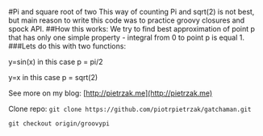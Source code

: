 #Pi and square root of two
This way of counting Pi and sqrt(2) is not best, but main reason to write this code was to practice groovy closures and spock API.
##How this works:
We try to find best approximation of point p that has only one simple property - integral from 0 to point p is equal 1.
###Lets do this with two functions:

y=sin(x)
in this case p = pi/2

y=x
in this case p = sqrt(2)

See more on my blog: 
[http://pietrzak.me](http://pietrzak.me)

Clone repo:
```git clone https://github.com/piotrpietrzak/gatchaman.git```

```git checkout origin/groovypi```

